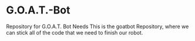 # G.O.A.T.-Bot
Repository for G.O.A.T. Bot Needs
This is the goatbot Repository, where we can stick all of the code that we need to finish our robot. 
